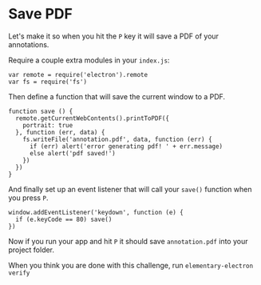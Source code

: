 # Save PDF

Let's make it so when you hit the `P` key it will save a PDF of your annotations.

Require a couple extra modules in your `index.js`:

```
var remote = require('electron').remote
var fs = require('fs')
```

Then define a function that will save the current window to a PDF.

```
function save () {
  remote.getCurrentWebContents().printToPDF({
    portrait: true
  }, function (err, data) {
    fs.writeFile('annotation.pdf', data, function (err) {
      if (err) alert('error generating pdf! ' + err.message)
      else alert('pdf saved!')
    })
  })  
}
```

And finally set up an event listener that will call your `save()` function when you press `P`.

```
window.addEventListener('keydown', function (e) {
  if (e.keyCode == 80) save()
})
```

Now if you run your app and hit `P` it should save `annotation.pdf` into your project folder.

When you think you are done with this challenge, run `elementary-electron verify`
